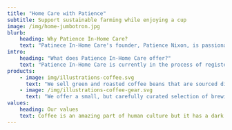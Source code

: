 ```yaml
---
title: "Home Care with Patience"
subtitle: Support sustainable farming while enjoying a cup
image: /img/home-jumbotron.jpg
blurb:
    heading: Why Patience In-Home Care?
    text: "Patinece In-Home Care's founder, Patience Nixon, is passionate about in-home care, helping others and running the business the right way with the right people."
intro:
    heading: "What does Patience In-Home Care offer?"
    text: "Patience In-Home Care is currently in the process of registering, and expects to offer best in class in-home care to North Twin Cities residents sometine in 2021."
products:
    - image: img/illustrations-coffee.svg
      text: "We sell green and roasted coffee beans that are sourced directly from independent farmers and farm cooperatives. We’re proud to offer a variety of coffee beans grown with great care for the environment and local communities. Check our post or contact us directly for current availability."
    - image: /img/illustrations-coffee-gear.svg
      text: "We offer a small, but carefully curated selection of brewing gear and tools for every taste and experience level. No matter if you roast your own beans or just bought your first french press, you’ll find a gadget to fall in love with in our shop."
values:
    heading: Our values
    text: Coffee is an amazing part of human culture but it has a dark side too – one of colonialism and mindless abuse of natural resources and human lives. We want to turn this around and return the coffee trade to the drink’s exhilarating, empowering and unifying nature.
---
```


